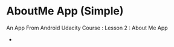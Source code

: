 # AboutMe App (Simple)
An App From Android Udacity Course : Lesson 2 : About Me App 

* [Course Link]: (https://www.udacity.com/course/developing-android-apps-with-kotlin--ud9012)
